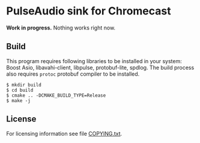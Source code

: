 PulseAudio sink for Chromecast
==============================

**Work in progress.** Nothing works right now.

Build
-----

This program requires following libraries to be installed in your
system: Boost Asio, libavahi-client, libpulse, protobuf-lite, spdlog.
The build process also requires `protoc` protobuf compiler to be installed.

    $ mkdir build
    $ cd build
    $ cmake .. -DCMAKE_BUILD_TYPE=Release
    $ make -j

License
-------

For licensing information see file [COPYING.txt](COPYING.txt).

